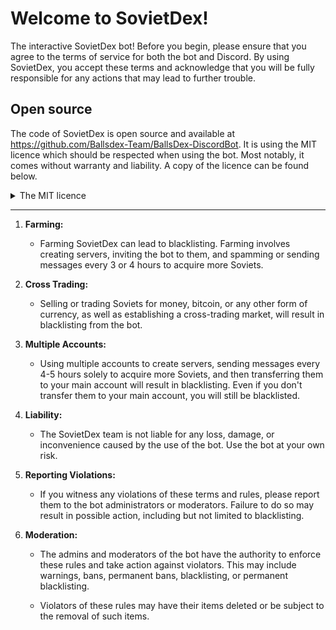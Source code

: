 # Welcome to SovietDex!

The interactive SovietDex bot! Before you begin, please ensure that you agree to the terms of service for both the bot and Discord. By using SovietDex, you accept these terms and acknowledge that you will be fully responsible for any actions that may lead to further trouble.

## Open source

The code of SovietDex is open source and available at https://github.com/Ballsdex-Team/BallsDex-DiscordBot. It is using the MIT licence which should be respected when using the bot. Most notably, it comes without warranty and liability. A copy of the licence can be found below.

<details>
  <summary>The MIT licence</summary>

  > Permission is hereby granted, free of charge, to any person obtaining a copy
  > of this software and associated documentation files (the "Software"), to deal
  > in the Software without restriction, including without limitation the rights
  > to use, copy, modify, merge, publish, distribute, sublicense, and/or sell
  > copies of the Software, and to permit persons to whom the Software is
  > furnished to do so, subject to the following conditions:

  > The above copyright notice and this permission notice shall be included in all
  > copies or substantial portions of the Software.

  > THE SOFTWARE IS PROVIDED "AS IS", WITHOUT WARRANTY OF ANY KIND, EXPRESS OR
  > IMPLIED, INCLUDING BUT NOT LIMITED TO THE WARRANTIES OF MERCHANTABILITY,
  > FITNESS FOR A PARTICULAR PURPOSE AND NONINFRINGEMENT. IN NO EVENT SHALL THE
  > AUTHORS OR COPYRIGHT HOLDERS BE LIABLE FOR ANY CLAIM, DAMAGES OR OTHER
  > LIABILITY, WHETHER IN AN ACTION OF CONTRACT, TORT OR OTHERWISE, ARISING FROM,
  > OUT OF OR IN CONNECTION WITH THE SOFTWARE OR THE USE OR OTHER DEALINGS IN THE
  > SOFTWARE.

</details>

---

1. **Farming:**
   - Farming SovietDex can lead to blacklisting. Farming involves creating servers, inviting the bot to them, and spamming or sending messages every 3 or 4 hours to acquire more Soviets.

2. **Cross Trading:** 
   - Selling or trading Soviets for money, bitcoin, or any other form of currency, as well as establishing a cross-trading market, will result in blacklisting from the bot.

3. **Multiple Accounts:**
   - Using multiple accounts to create servers, sending messages every 4-5 hours solely to acquire more Soviets, and then transferring them to your main account will result in blacklisting. Even if you don't transfer them to your main account, you will still be blacklisted.

4. **Liability:** 
   - The SovietDex team is not liable for any loss, damage, or inconvenience caused by the use of the bot. Use the bot at your own risk.

5. **Reporting Violations:**
   - If you witness any violations of these terms and rules, please report them to the bot administrators or moderators. Failure to do so may result in possible action, including but not limited to blacklisting.

6. **Moderation:**
   - The admins and moderators of the bot have the authority to enforce these rules and take action against violators. This may include warnings, bans, permanent bans, blacklisting, or permanent blacklisting.

   - Violators of these rules may have their items deleted or be subject to the removal of such items.


